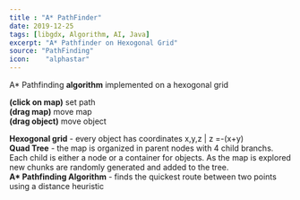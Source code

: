 ```yaml
---
title : "A* PathFinder"
date: 2019-12-25
tags: [libgdx, Algorithm, AI, Java]
excerpt: "A* Pathfinder on Hexogonal Grid"
source: "PathFinding"
icon:    "alphastar"
---
```

A* Pathfinding **algorithm** implemented on a hexogonal grid
<script src="soundmanager2-setup.js" id="setup"></script>
<script src="soundmanager2-jsmin.js" id="jsmin"></script>
<div id="embed-html" display="inline-block"></div>

<script type="text/javascript" src="/PathFinder/html.nocache.js"></script>

<script>
  function handleMouseDown(evt) {
    evt.preventDefault();
    evt.stopPropagation();
    evt.target.style.cursor = 'default';
    window.focus();
  }

  function handleMouseUp(evt) {
    evt.preventDefault();
    evt.stopPropagation();
    evt.target.style.cursor = '';
  }
  document.getElementById('embed-html').addEventListener('mousedown', handleMouseDown, false);
  document.getElementById('embed-html').addEventListener('mouseup', handleMouseUp, false);
</script>
**(click on map)** set path  
**(drag map)** move map  
**(drag object)** move object  
  
**Hexogonal grid** - every object has coordinates x,y,z | z =-(x+y)  
**Quad Tree** - the map is organized in parent nodes with 4 child branchs. Each child is either a node or a container for objects. As the map is explored new chunks are randomly generated and added to the tree.  
<b>A* Pathfinding Algorithm</b> - finds the quickest route between two points using a distance heuristic  

